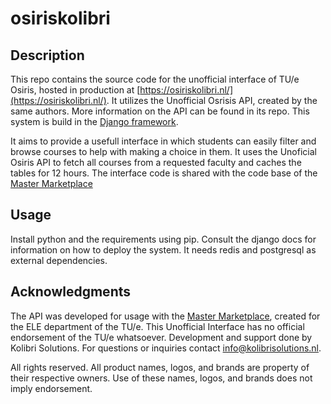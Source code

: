 # osiriskolibri
## Description
This repo contains the source code for the unofficial interface of TU/e Osiris, hosted in production at [https://osiriskolibri.nl/](https://osiriskolibri.nl/). It utilizes the Unofficial Osrisis API, created by the same authors. More information on the API can be found in its repo. This system is build in the [Django framework](https://www.djangoproject.com/).

It aims to provide a usefull interface in which students can easily filter and browse courses to help with making a choice in them. It uses the Unoficial Osiris API to fetch all courses from a requested faculty and caches the tables for 12 hours. The interface code is shared with the code base of the [Master Marketplace](https://master.ele.tue.nl/)

## Usage
Install python and the requirements using pip. Consult the django docs for information on how to deploy the system. It needs redis and postgresql as external dependencies.

## Acknowledgments
The API was developed for usage with the [Master Marketplace](https://master.ele.tue.nl/), created for the ELE department of the TU/e. This Unofficial Interface has no official endorsement of the TU/e whatsoever. Development and support done by Kolibri Solutions. For questions or inquiries contact info@kolibrisolutions.nl.

All rights reserved. All product names, logos, and brands are property of their respective owners.  Use of these names, logos, and brands does not imply endorsement.
